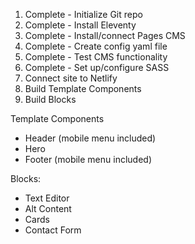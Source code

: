 1. Complete - Initialize Git repo
2. Complete - Install Eleventy
3. Complete - Install/connect Pages CMS
4. Complete - Create config yaml file
5. Complete - Test CMS functionality
6. Complete - Set up/configure SASS
7. Connect site to Netlify
8. Build Template Components
9. Build Blocks

Template Components
- Header (mobile menu included)
- Hero
- Footer (mobile menu included)

Blocks:
- Text Editor
- Alt Content
- Cards
- Contact Form